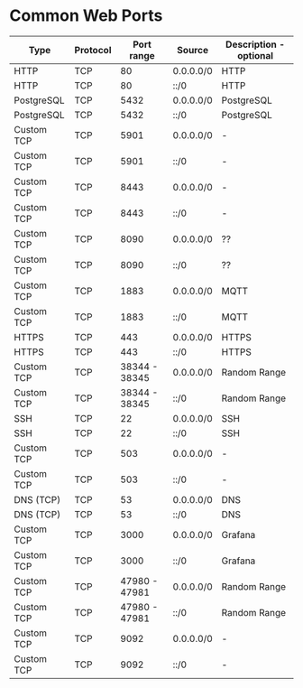 # Common Web Ports

| Type | Protocol | Port range | Source | Description - optional |
|------|----------|------------|--------|-----------------------|
| HTTP | TCP | 80 | 0.0.0.0/0 | HTTP |
| HTTP | TCP | 80 | ::/0 | HTTP |
| PostgreSQL | TCP | 5432 | 0.0.0.0/0 | PostgreSQL |
| PostgreSQL | TCP | 5432 | ::/0 | PostgreSQL |
| Custom TCP | TCP | 5901 | 0.0.0.0/0 | - |
| Custom TCP | TCP | 5901 | ::/0 | - |
| Custom TCP | TCP | 8443 | 0.0.0.0/0 | - |
| Custom TCP | TCP | 8443 | ::/0 | - |
| Custom TCP | TCP | 8090 | 0.0.0.0/0 | ?? |
| Custom TCP | TCP | 8090 | ::/0 | ?? |
| Custom TCP | TCP | 1883 | 0.0.0.0/0 | MQTT |
| Custom TCP | TCP | 1883 | ::/0 | MQTT |
| HTTPS | TCP | 443 | 0.0.0.0/0 | HTTPS |
| HTTPS | TCP | 443 | ::/0 | HTTPS |
| Custom TCP | TCP | 38344 - 38345 | 0.0.0.0/0 | Random Range |
| Custom TCP | TCP | 38344 - 38345 | ::/0 | Random Range |
| SSH | TCP | 22 | 0.0.0.0/0 | SSH |
| SSH | TCP | 22 | ::/0 | SSH |
| Custom TCP | TCP | 503 | 0.0.0.0/0 | - |
| Custom TCP | TCP | 503 | ::/0 | - |
| DNS (TCP) | TCP | 53 | 0.0.0.0/0 | DNS |
| DNS (TCP) | TCP | 53 | ::/0 | DNS |
| Custom TCP | TCP | 3000 | 0.0.0.0/0 | Grafana |
| Custom TCP | TCP | 3000 | ::/0 | Grafana |
| Custom TCP | TCP | 47980 - 47981 | 0.0.0.0/0 | Random Range |
| Custom TCP | TCP | 47980 - 47981 | ::/0 | Random Range |
| Custom TCP | TCP | 9092 | 0.0.0.0/0 | - |
| Custom TCP | TCP | 9092 | ::/0 | - |